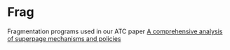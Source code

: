 # Frag

Fragmentation programs used in our ATC paper
[A comprehensive analysis of superpage mechanisms and policies](https://www.usenix.org/conference/atc20/presentation/zhu-weixi)
